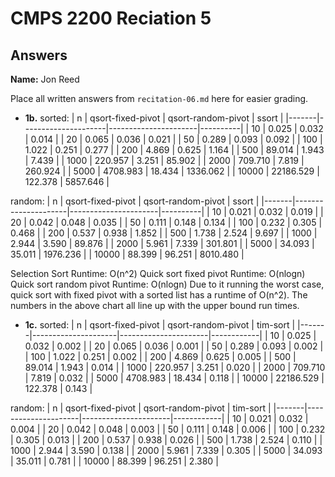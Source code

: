 # CMPS 2200 Reciation 5
## Answers

**Name:** Jon Reed


Place all written answers from `recitation-06.md` here for easier grading.




- **1b.**
sorted:
|     n |   qsort-fixed-pivot |   qsort-random-pivot |    ssort |
|-------|---------------------|----------------------|----------|
|    10 |               0.025 |                0.032 |    0.014 |
|    20 |               0.065 |                0.036 |    0.021 |
|    50 |               0.289 |                0.093 |    0.092 |
|   100 |               1.022 |                0.251 |    0.277 |
|   200 |               4.869 |                0.625 |    1.164 |
|   500 |              89.014 |                1.943 |    7.439 |
|  1000 |             220.957 |                3.251 |   85.902 |
|  2000 |             709.710 |                7.819 |  260.924 |
|  5000 |            4708.983 |               18.434 | 1336.062 |
| 10000 |           22186.529 |              122.378 | 5857.646 |

random:
|     n |   qsort-fixed-pivot |   qsort-random-pivot |    ssort |
|-------|---------------------|----------------------|----------|
|    10 |               0.021 |                0.032 |    0.019 |
|    20 |               0.042 |                0.048 |    0.035 |
|    50 |               0.111 |                0.148 |    0.134 |
|   100 |               0.232 |                0.305 |    0.468 |
|   200 |               0.537 |                0.938 |    1.852 |
|   500 |               1.738 |                2.524 |    9.697 |
|  1000 |               2.944 |                3.590 |   89.876 |
|  2000 |               5.961 |                7.339 |  301.801 |
|  5000 |              34.093 |               35.011 | 1976.236 |
| 10000 |              88.399 |               96.251 | 8010.480 |

Selection Sort Runtime: O(n^2)
Quick sort fixed pivot Runtime: O(nlogn)
Quick sort random pivot Runtime: O(nlogn)
Due to it running the worst case, quick sort with fixed pivot with a sorted list has a runtime of O(n^2).
The numbers in the above chart all line up with the upper bound run times.


- **1c.**
sorted:
|     n |   qsort-fixed-pivot |   qsort-random-pivot |   tim-sort |
|-------|---------------------|----------------------|------------|
|    10 |               0.025 |                0.032 |      0.002 |
|    20 |               0.065 |                0.036 |      0.001 |
|    50 |               0.289 |                0.093 |      0.002 |
|   100 |               1.022 |                0.251 |      0.002 |
|   200 |               4.869 |                0.625 |      0.005 |
|   500 |              89.014 |                1.943 |      0.014 |
|  1000 |             220.957 |                3.251 |      0.020 |
|  2000 |             709.710 |                7.819 |      0.032 |
|  5000 |            4708.983 |               18.434 |      0.118 |
| 10000 |           22186.529 |              122.378 |      0.143 |

random:
|     n |   qsort-fixed-pivot |   qsort-random-pivot |   tim-sort | 
|-------|---------------------|----------------------|------------|
|    10 |               0.021 |                0.032 |      0.004 |
|    20 |               0.042 |                0.048 |      0.003 |
|    50 |               0.111 |                0.148 |      0.006 |
|   100 |               0.232 |                0.305 |      0.013 |
|   200 |               0.537 |                0.938 |      0.026 |
|   500 |               1.738 |                2.524 |      0.110 |
|  1000 |               2.944 |                3.590 |      0.138 |
|  2000 |               5.961 |                7.339 |      0.305 |
|  5000 |              34.093 |               35.011 |      0.781 |
| 10000 |              88.399 |               96.251 |      2.380 | 

